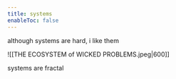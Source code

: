 ```yaml
---
title: systems
enableToc: false
---
```


although systems are hard, i like them

![[THE ECOSYSTEM of WICKED PROBLEMS.jpeg|600]]

systems are fractal
